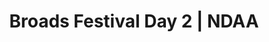 ---
layout: match
title: Broads Festival Day 2 | NDAA
keywords: NDAA, norwich & district anglers, norwich and district angling, norwich & district, matches, fishing match, match list, match calendar, match listing, ndaa broads festival 2024, 2024 ndaa broads festival, ndaa broads festival day 1, ndaa broads festival 1
match-period: rounds
sections:
  - title: Match Information
    hash: match-info
    css-class: match-info
    paragraphs:
      - hdr:
        img:
        sentences:
          - txt: Please bring boots/waders and platform as some pegs in the ronds will be underwater during high tide.
          - txt: Each angler rotates between zones A-C over the 3 days. Each zone contains at least 3 sections with points allocated per section.
          - txt: Day 2 draw by zone as per rotation from previous day; A to B, B to C and C to A.
          - txt: Those of you who draw scales please ensure you collect them from Match HQ <strong>before</strong> leaving the draw. Please ensure scales are returned to Match HQ each day.
          - txt: There will be a daily prize to the scales-person with the biggest weight.
          - txt: Payout
          - ulist-items:
            - item: Top two anglers per section.
            - item: Top eight anglers based on accumulated section points over both days (accumulated weight used in the event of a tie on points).
          - txt: Results across the three days will be declared at end of third day at Match HQ.
          - txt: <strong>Please note that Pike, Zander & Trout do not count.</strong>
#   - title: Match Result
#     hash: match-result
#     paragraphs:
#       - hdr:
#         img:
#         sentences:
#           - txt: Day 3 top six weights shown above.
#           - txt: Three Rivers Festival decided by sections points (then accumulated weight).
#           - txt: Positions after Day 3 shown below.
#   - title: 
#     hash:
#     css-class: table-container
#     paragraphs:
#       - result-file: pairs-r1
---